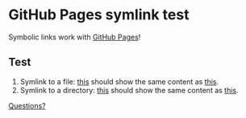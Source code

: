 # GitHub Pages symlink test

Symbolic links work with [GitHub Pages](http://pages.github.com/)!

## Test

1. Symlink to a file: [this](http://s4y.github.io/gh-pages-symlink-test/link.txt) should show the same content as [this](http://s4y.github.io/gh-pages-symlink-test/target.txt).
2. Symlink to a directory: [this](http://s4y.github.io/gh-pages-symlink-test/docs/current/) should show the same content as [this](http://s4y.github.io/gh-pages-symlink-test/docs/hello/).

[Questions?](https://github.com/s4y/gh-pages-symlink-test/issues)